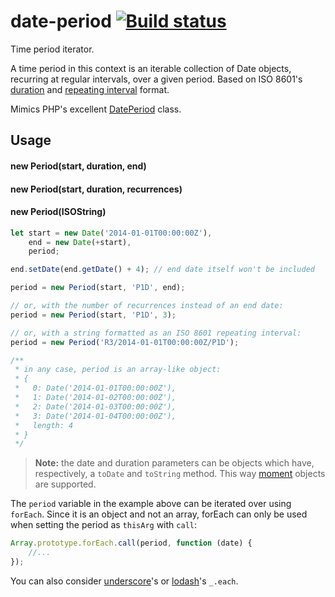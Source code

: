 date-period [![Build status](https://api.travis-ci.org/smhg/date-period.png)](https://travis-ci.org/smhg/date-period)
======
Time period iterator.

A time period in this context is an iterable collection of Date objects, recurring at regular intervals, over a given period. Based on ISO 8601's [duration](https://en.wikipedia.org/wiki/ISO_8601#Durations) and [repeating interval](https://en.wikipedia.org/wiki/ISO_8601#Repeating_intervals) format.

Mimics PHP's excellent [DatePeriod](http://www.php.net/manual/en/class.dateperiod.php) class.

## Usage
#### new Period(start, duration, end)
#### new Period(start, duration, recurrences)
#### new Period(ISOString)
```javascript
let start = new Date('2014-01-01T00:00:00Z'),
	end = new Date(+start),
	period;

end.setDate(end.getDate() + 4); // end date itself won't be included 

period = new Period(start, 'P1D', end);

// or, with the number of recurrences instead of an end date:
period = new Period(start, 'P1D', 3);

// or, with a string formatted as an ISO 8601 repeating interval:
period = new Period('R3/2014-01-01T00:00:00Z/P1D');

/**
 * in any case, period is an array-like object:
 * {
 *   0: Date('2014-01-01T00:00:00Z'),
 *   1: Date('2014-01-02T00:00:00Z'),
 *   2: Date('2014-01-03T00:00:00Z'),
 *   3: Date('2014-01-04T00:00:00Z'),
 *   length: 4
 * }
 */
```
> **Note:** the date and duration parameters can be objects which have, respectively, a `toDate` and `toString` method. This way [moment](http://momentjs.com) objects are supported.

The `period` variable in the example above can be iterated over using `forEach`.
Since it is an object and not an array, forEach can only be used when setting the period as `thisArg` with `call`:
```javascript
Array.prototype.forEach.call(period, function (date) {
	//...
});
```
You can also consider [underscore](http://underscorejs.org)'s or [lodash](http://lodash.com)'s `_.each`.
